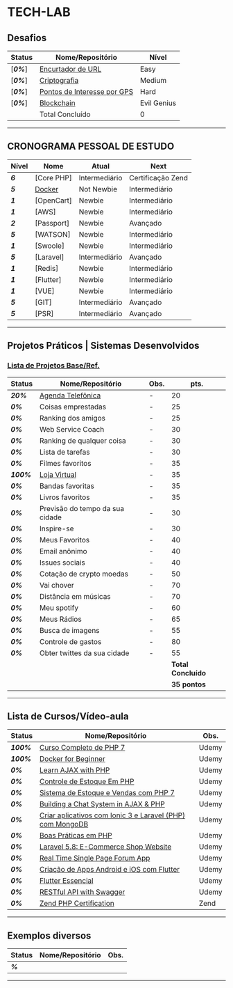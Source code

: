# TECH-LAB



## Desafios

| **Status**  | **Nome/Repositório**  | **Nível**  |
|---|---|---|
| [**_0%_**] |    [Encurtador de URL](https://github.com/me42th/desafios/tree/master/1%20-%20Easy/Encurtador%20de%20URL)  | Easy  |
| [**_0%_**] |    [Criptografia](https://github.com/me42th/desafios/tree/master/2%20-%20Medium/Criptografia)  | Medium  |
| [**_0%_**] |    [Pontos de Interesse por GPS](https://github.com/me42th/desafios/tree/master/3%20-%20Hard/Pontos%20de%20Interesse)  | Hard  |
| [**_0%_**] |    [Blockchain](https://github.com/me42th/desafios/tree/master/4%20-%20Evil%20Genius/Blockchain)  | Evil Genius  |
|  | Total Concluído  | 0 |

------------

## CRONOGRAMA PESSOAL DE ESTUDO

| **Nível**  | **Nome**  | **Atual**  |  **Next**  |
|---|---|---|---|
| **_6_** |    [Core PHP]  | Intermediário | Certificação Zend  |
| **_5_** |    [Docker](./DOCKER-LAB)  | Not Newbie  | Intermediário  |
| **_1_** |    [OpenCart]  | Newbie  | Intermediário  |
| **_1_** |    [AWS]  | Newbie  | Intermediário  |
| **_2_** |    [Passport]  | Newbie  | Avançado  |
| **_5_** |    [WATSON]  | Newbie  | Intermediário  |
| **_1_** |    [Swoole]  | Newbie  | Intermediário  |
| **_5_** |    [Laravel]  | Intermediário  | Avançado  |
| **_1_** |    [Redis]  | Newbie  | Intermediário  |
| **_1_** |    [Flutter]  | Newbie  | Intermediário  |
| **_1_** |    [VUE]  | Newbie  | Intermediário  |
| **_5_** |    [GIT]  | Intermediário  | Avançado  |
| **_5_** |    [PSR]  | Intermediário  | Avançado  |

------------


## Projetos Práticos | Sistemas Desenvolvidos
### [Lista de Projetos Base/Ref.](https://github.com/me42th/ListaDeDesafiosProgramacao)
| **Status**  | **Nome/Repositório**  | **Obs.**  |  **pts.**  |
|---|---|---|---|
| **_20%_** | [Agenda Telefônica](https://github.com/me42th/TECH-LAB/tree/master/CONTACTS-CHALLANGE) |  -  | 20 |
| **_0%_** | Coisas emprestadas  |  -  | 25 |
| **_0%_** | Ranking dos amigos  |  -  | 25 |
| **_0%_** | Web Service Coach  |  -  | 30 |
| **_0%_** | Ranking de qualquer coisa  |  -  | 30 |
| **_0%_** | Lista de tarefas  |  -  | 30 |
| **_0%_** | Filmes favoritos  |  -  | 35 |
| **_100%_** | [Loja Virtual](https://github.com/me42th/eco) |  -  | 35 |
| **_0%_** | Bandas favoritas  |  -  | 35 |
| **_0%_** | Livros favoritos  |  -  | 35 |
| **_0%_** | Previsão do tempo da sua cidade  |  -  | 30 |
| **_0%_** | Inspire-se  |  -  | 30 |
| **_0%_** | Meus Favoritos  |  -  | 40 |
| **_0%_** | Email anônimo  |  -  | 40 |
| **_0%_** | Issues sociais  |  -  | 40 |
| **_0%_** | Cotação de crypto moedas  |  -  | 50 |
| **_0%_** | Vai chover  |  -  | 70 |
| **_0%_** | Distância em músicas   |  -  | 70 |
| **_0%_** | Meu spotify  |  -  | 60 |
| **_0%_** | Meus Rádios  |  -  | 65 |
| **_0%_** | Busca de imagens  |  -  | 55 |
| **_0%_** | Controle de gastos  |  -  | 80 |
| **_0%_** | Obter twittes da sua cidade  |  -  | 55 |
|   |   |   |**Total Concluído**|
|   |   |   |**35 pontos**|

------------

## Lista de Cursos/Vídeo-aula

| **Status**  | **Nome/Repositório**  | **Obs.**  |
|---|---|---|
| **_100%_**  | [Curso Completo de PHP 7](https://www.udemy.com/curso-php-7-online/)  |  Udemy |
| **_100%_** | [Docker for Beginner](https://www.udemy.com/docker-for-beginner)  |   Udemy |
| **_0%_** | [Learn AJAX with PHP](https://www.udemy.com/learn-ajax-with-php/)  |   Udemy |
| **_0%_** | [Controle de Estoque Em PHP](https://www.udemy.com/controle-de-estoque-em-php/)  |   Udemy |
| **_0%_** | [Sistema de Estoque e Vendas com PHP 7 ](https://www.udemy.com/sistema-de-estoque-e-vendas-com-php-7/)  |   Udemy  |
| **_0%_** | [Building a Chat System in AJAX & PHP ](https://www.udemy.com/chat-system-in-php-ajax/)  |   Udemy |
| **_0%_**   | [Criar aplicativos com Ionic 3 e Laravel (PHP) com MongoDB ](https://www.udemy.com/criar-aplicativos-com-ionic-3-e-laravelphp-com-mongodb/)  |   Udemy  |
| **_0%_** | [Boas Práticas em PHP](https://www.udemy.com/boas-praticas-em-php/)  |   Udemy  |
| **_0%_**  | [Laravel 5.8: E-Commerce Shop Website ](https://www.udemy.com/laravel-ecommerce-shop/)  | Udemy  |
| **_0%_**   | [ Real Time Single Page Forum App](https://www.udemy.com/real-time-single-page-forum-app-with-pusher-laravel-vuejs/)  |   Udemy  |
| **_0%_**   | [Criação de Apps Android e iOS com Flutter](https://www.udemy.com/curso-completo-flutter-app-android-ios/)  |   Udemy  |
| **_0%_**  | [Flutter Essencial ](https://www.udemy.com/flutter-essencial/)  |   Udemy  |
| **_0%_**  | [RESTful API  with Swagger ](https://www.udemy.com/api-testing-and-documentation-with-swagger-from-scratch/)  |  Udemy  |
| **_0%_**  | [Zend PHP Certification](http://www.zend.com/en/services/certification/php-certification)  |  Zend |

------------




## Exemplos diversos

| **Status**  | **Nome/Repositório**  | **Obs.**  |
|---|---|---|
| **_%_** |    []()  |   |

------------

